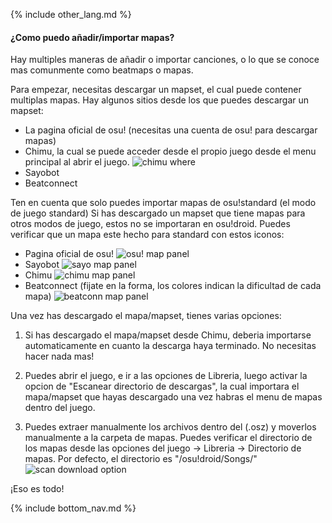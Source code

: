 {% include other_lang.md %}

#### ¿Como puedo añadir/importar mapas?

Hay multiples maneras de añadir o importar canciones, o lo que se conoce mas comunmente como beatmaps o mapas.

Para empezar, necesitas descargar un mapset, el cual puede contener multiplas mapas. Hay algunos sitios desde los que puedes descargar un mapset:

- La pagina oficial de osu! (necesitas una cuenta de osu! para descargar mapas)
- Chimu, la cual se puede acceder desde el propio juego desde el menu principal al abrir el juego.
![chimu where]({{site.baseurl}}/assets/images/image-6.png)
- Sayobot
- Beatconnect

Ten en cuenta que solo puedes importar mapas de osu!standard (el modo de juego standard) Si has descargado un mapset que tiene mapas para otros modos de juego, estos no se importaran en osu!droid. Puedes verificar que un mapa este hecho para standard con estos iconos:

- Pagina oficial de osu!
![osu! map panel]({{site.baseurl}}/assets/images/image-1.png)
- Sayobot
![sayo map panel]({{site.baseurl}}/assets/images/image-2.png)
- Chimu
![chimu map panel]({{site.baseurl}}/assets/images/image-3.png)
- Beatconnect (fijate en la forma, los colores indican la dificultad de cada mapa)
![beatconn map panel]({{site.baseurl}}/assets/images/image-4.png)


Una vez has descargado el mapa/mapset, tienes varias opciones:

1. Si has descargado el mapa/mapset desde Chimu, deberia importarse automaticamente en cuanto la descarga haya terminado. No necesitas hacer nada mas!

2. Puedes abrir el juego, e ir a las opciones de Libreria, luego activar la opcion de "Escanear directorio de descargas", la cual importara el mapa/mapset que hayas descargado una vez habras el menu de mapas dentro del juego.

3. Puedes extraer manualmente los archivos dentro del (.osz) y moverlos manualmente a la carpeta de mapas. Puedes verificar el directorio de los mapas desde las opciones del juego -> Libreria -> Directorio de mapas. Por defecto, el directorio es "/osu!droid/Songs/" 
![scan download option]({{site.baseurl}}/assets/images/image-5.png)

¡Eso es todo!

<!-- Don't touch this part thank you -->
{% include bottom_nav.md %}